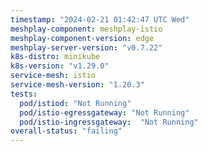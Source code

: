 ```yaml
---
timestamp: "2024-02-21 01:42:47 UTC Wed"
meshplay-component: meshplay-istio
meshplay-component-version: edge
meshplay-server-version: "v0.7.22"
k8s-distro: minikube
k8s-version: "v1.29.0"
service-mesh: istio
service-mesh-version: "1.20.3"
tests:
  pod/istiod: "Not Running"
  pod/istio-egressgateway: "Not Running"
  pod/istio-ingressgateway:  "Not Running"
overall-status: "failing"
---
```

